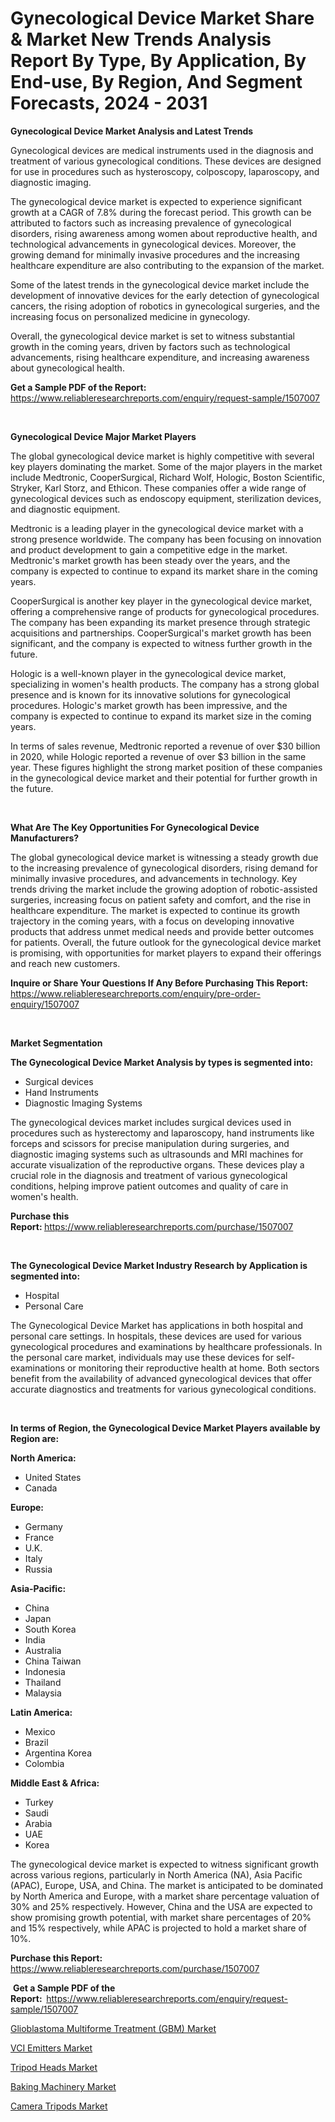 <p><h1>Gynecological Device Market Share & Market New Trends Analysis Report By Type, By Application, By End-use, By Region, And Segment Forecasts, 2024 - 2031</h1></p><p><strong>Gynecological Device Market Analysis and Latest Trends</strong></p>
<p><p>Gynecological devices are medical instruments used in the diagnosis and treatment of various gynecological conditions. These devices are designed for use in procedures such as hysteroscopy, colposcopy, laparoscopy, and diagnostic imaging.</p><p>The gynecological device market is expected to experience significant growth at a CAGR of 7.8% during the forecast period. This growth can be attributed to factors such as increasing prevalence of gynecological disorders, rising awareness among women about reproductive health, and technological advancements in gynecological devices. Moreover, the growing demand for minimally invasive procedures and the increasing healthcare expenditure are also contributing to the expansion of the market.</p><p>Some of the latest trends in the gynecological device market include the development of innovative devices for the early detection of gynecological cancers, the rising adoption of robotics in gynecological surgeries, and the increasing focus on personalized medicine in gynecology.</p><p>Overall, the gynecological device market is set to witness substantial growth in the coming years, driven by factors such as technological advancements, rising healthcare expenditure, and increasing awareness about gynecological health.</p></p>
<p><strong>Get a Sample PDF of the Report:&nbsp;</strong> <a href="https://www.reliableresearchreports.com/enquiry/request-sample/1507007">https://www.reliableresearchreports.com/enquiry/request-sample/1507007</a></p>
<p>&nbsp;</p>
<p><strong>Gynecological Device Major Market Players</strong></p>
<p><p>The global gynecological device market is highly competitive with several key players dominating the market. Some of the major players in the market include Medtronic, CooperSurgical, Richard Wolf, Hologic, Boston Scientific, Stryker, Karl Storz, and Ethicon. These companies offer a wide range of gynecological devices such as endoscopy equipment, sterilization devices, and diagnostic equipment.</p><p>Medtronic is a leading player in the gynecological device market with a strong presence worldwide. The company has been focusing on innovation and product development to gain a competitive edge in the market. Medtronic's market growth has been steady over the years, and the company is expected to continue to expand its market share in the coming years.</p><p>CooperSurgical is another key player in the gynecological device market, offering a comprehensive range of products for gynecological procedures. The company has been expanding its market presence through strategic acquisitions and partnerships. CooperSurgical's market growth has been significant, and the company is expected to witness further growth in the future.</p><p>Hologic is a well-known player in the gynecological device market, specializing in women's health products. The company has a strong global presence and is known for its innovative solutions for gynecological procedures. Hologic's market growth has been impressive, and the company is expected to continue to expand its market size in the coming years.</p><p>In terms of sales revenue, Medtronic reported a revenue of over $30 billion in 2020, while Hologic reported a revenue of over $3 billion in the same year. These figures highlight the strong market position of these companies in the gynecological device market and their potential for further growth in the future.</p></p>
<p>&nbsp;</p>
<p><strong>What Are The Key Opportunities For Gynecological Device Manufacturers?</strong></p>
<p><p>The global gynecological device market is witnessing a steady growth due to the increasing prevalence of gynecological disorders, rising demand for minimally invasive procedures, and advancements in technology. Key trends driving the market include the growing adoption of robotic-assisted surgeries, increasing focus on patient safety and comfort, and the rise in healthcare expenditure. The market is expected to continue its growth trajectory in the coming years, with a focus on developing innovative products that address unmet medical needs and provide better outcomes for patients. Overall, the future outlook for the gynecological device market is promising, with opportunities for market players to expand their offerings and reach new customers.</p></p>
<p><strong>Inquire or Share Your Questions If Any Before Purchasing This Report:</strong> <a href="https://www.reliableresearchreports.com/enquiry/pre-order-enquiry/1507007">https://www.reliableresearchreports.com/enquiry/pre-order-enquiry/1507007</a></p>
<p>&nbsp;</p>
<p><strong>Market Segmentation</strong></p>
<p><strong>The Gynecological Device Market Analysis by types is segmented into:</strong></p>
<p><ul><li>Surgical devices</li><li>Hand Instruments</li><li>Diagnostic Imaging Systems</li></ul></p>
<p><p>The gynecological devices market includes surgical devices used in procedures such as hysterectomy and laparoscopy, hand instruments like forceps and scissors for precise manipulation during surgeries, and diagnostic imaging systems such as ultrasounds and MRI machines for accurate visualization of the reproductive organs. These devices play a crucial role in the diagnosis and treatment of various gynecological conditions, helping improve patient outcomes and quality of care in women's health.</p></p>
<p><strong>Purchase this Report:&nbsp;</strong><a href="https://www.reliableresearchreports.com/purchase/1507007">https://www.reliableresearchreports.com/purchase/1507007</a></p>
<p>&nbsp;</p>
<p><strong>The Gynecological Device Market Industry Research by Application is segmented into:</strong></p>
<p><ul><li>Hospital</li><li>Personal Care</li></ul></p>
<p><p>The Gynecological Device Market has applications in both hospital and personal care settings. In hospitals, these devices are used for various gynecological procedures and examinations by healthcare professionals. In the personal care market, individuals may use these devices for self-examinations or monitoring their reproductive health at home. Both sectors benefit from the availability of advanced gynecological devices that offer accurate diagnostics and treatments for various gynecological conditions.</p></p>
<p>&nbsp;</p>
<p><strong>In terms of Region, the Gynecological Device Market Players available by Region are:</strong></p>
<p>
    <p> <strong> North America: </strong>
        <ul>
            <li>United States</li>
            <li>Canada</li>
        </ul>
        </p> 
    <p> <strong> Europe: </strong>
        <ul>
            <li>Germany</li>
            <li>France</li>
            <li>U.K.</li>
            <li>Italy</li>
            <li>Russia</li>
        </ul>
        </p> 
    <p> <strong> Asia-Pacific: </strong>
        <ul>
            <li>China</li>
            <li>Japan</li>
            <li>South Korea</li>
            <li>India</li>
            <li>Australia</li>
            <li>China Taiwan</li>
            <li>Indonesia</li>
            <li>Thailand</li>
            <li>Malaysia</li>
        </ul>
        </p> 
    <p> <strong> Latin America: </strong>
        <ul>
            <li>Mexico</li>
            <li>Brazil</li>
            <li>Argentina Korea</li>
            <li>Colombia</li>
        </ul>
        </p> 
    <p> <strong> Middle East & Africa: </strong>
        <ul>
            <li>Turkey</li>
            <li>Saudi</li>
            <li>Arabia</li>
            <li>UAE</li>
            <li>Korea</li>
        </ul>
    </p>
    </p>
<p><p>The gynecological device market is expected to witness significant growth across various regions, particularly in North America (NA), Asia Pacific (APAC), Europe, USA, and China. The market is anticipated to be dominated by North America and Europe, with a market share percentage valuation of 30% and 25% respectively. However, China and the USA are expected to show promising growth potential, with market share percentages of 20% and 15% respectively, while APAC is projected to hold a market share of 10%.</p></p>
<p><strong>Purchase this Report: </strong><a href="https://www.reliableresearchreports.com/purchase/1507007">https://www.reliableresearchreports.com/purchase/1507007</a></p>
<p>&nbsp;<strong>Get a Sample PDF of the Report:&nbsp;&nbsp;</strong><a href="https://www.reliableresearchreports.com/enquiry/request-sample/1507007">https://www.reliableresearchreports.com/enquiry/request-sample/1507007</a></p>
<p><strong></strong></p>
<p><p><a href="https://github.com/lataunyatinikmelvin59ilbd0dv/Market-Research-Report-List-1/blob/main/glioblastoma-multiforme-treatment-gbm-market.md">Glioblastoma Multiforme Treatment (GBM) Market</a></p><p><a href="https://medium.com/@joanacasper19/vci-emitters-market-size-and-market-trends-complete-industry-overview-2024-to-2031-4cc8b4bfd800">VCI Emitters Market</a></p><p><a href="https://medium.com/@paulmcglynn6456/tripod-heads-market-competitive-analysis-market-trends-and-forecast-to-2031-d5475ea9cfa2">Tripod Heads Market</a></p><p><a href="https://medium.com/@bethelokon998/baking-machinery-market-size-market-outlook-and-market-forecast-2024-to-2031-0732aca84301">Baking Machinery Market</a></p><p><a href="https://medium.com/@paulmcglynn6456/camera-tripods-market-trends-and-market-analysis-forecasted-for-period-2024-2031-96d17c0733c7">Camera Tripods Market</a></p></p>
